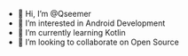 - 👋 Hi, I’m @Qseemer
- 👀 I’m interested in Android Development
- 🌱 I’m currently learning Kotlin
- 💞️ I’m looking to collaborate on Open Source

<!---
Qseemer/Qseemer is a ✨ special ✨ repository because its `README.md` (this file) appears on your GitHub profile.
You can click the Preview link to take a look at your changes.
--->
